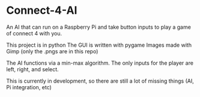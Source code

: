 # Connect-4-AI
An AI that can run on a Raspberry Pi and take button inputs to play a game of connect 4 with you.

This project is in python
The GUI is written with pygame
Images made with Gimp (only the .pngs are in this repo)

The AI functions via a min-max algorithm. The only inputs for the player are left, right, and select.

This is currently in development, so there are still a lot of missing things (AI, Pi integration, etc)

